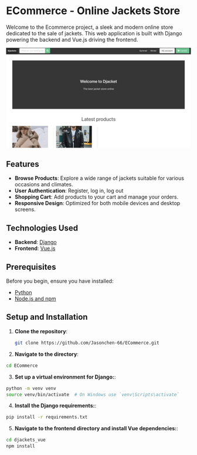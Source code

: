 # ECommerce - Online Jackets Store

Welcome to the Ecommerce project, a sleek and modern online store dedicated to the sale of jackets. This web application is built with Django powering the backend and Vue.js driving the frontend.

![Screenshot of Ecommerce Application](https://github.com/Jasonchen-66/ECommerce/blob/main/screenshoots/Screenshot%202023-10-05%20at%209.54.43%20PM.png) 

## Features

- **Browse Products**: Explore a wide range of jackets suitable for various occasions and climates.
- **User Authentication**: Register, log in, log out
- **Shopping Cart**: Add products to your cart and manage your orders.
- **Responsive Design**: Optimized for both mobile devices and desktop screens.

## Technologies Used

- **Backend**: [Django](https://www.djangoproject.com/)
- **Frontend**: [Vue.js](https://vuejs.org/)

## Prerequisites

Before you begin, ensure you have installed:

- [Python](https://www.python.org/downloads/)
- [Node.js and npm](https://nodejs.org/)

## Setup and Installation

1. **Clone the repository**:

   ```bash
   git clone https://github.com/Jasonchen-66/ECommerce.git
   ```

 2. **Navigate to the directory**:

   ```bash
   cd ECommerce
   ```

 3. **Set up a virtual environment for Django:**:

   ```bash
   python -m venv venv
   source venv/bin/activate  # On Windows use `venv\Scripts\activate`
  ```
 4. **Install the Django requirements:**:

   ```bash
   pip install -r requirements.txt
   ```
 5. **Navigate to the frontend directory and install Vue dependencies:**:

   ```bash
   cd djackets_vue
   npm install
   ```

